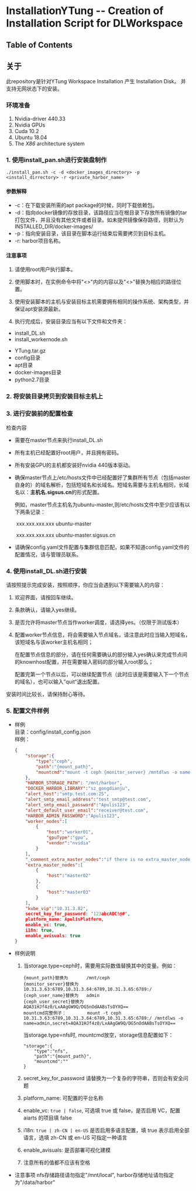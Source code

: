 # InstallationYTung -- Creation of Installation Script for DLWorkspace
## Table of Contents

## 关于

此repository是针对YTung Workspace Installation 产生 Installation Disk。 并支持无网状态下的安装。

### 环境准备

1. Nvidia-driver 440.33
2. Nvidia GPUs
3. Cuda 10.2
4. Ubuntu 18.04
5. The *X86* architecture system

### 1. 使用install_pan.sh进行安装盘制作

```shell
./install_pan.sh -c -d <docker_images_directory> -p <install_dirrectory> -r <private_harbor_name>
```

#### 参数解释

* -c：在下载安装所需的apt package的时候，同时下载依赖包。
* -d：指向docker镜像的存放目录，该路径应当在根目录下存放所有镜像的tar打包文件，并且没有其他文件或者目录。如未提供镜像保存路径，则默认为INSTALLED_DIR/docker-images/
* -p：指向安装目录，该目录在脚本运行结束后需要拷贝到目标主机。
* -r: harbor项目名称。

#### 注意事项

1. 请使用root用户执行脚本。
2. 使用脚本时，在实例命令中将"<>"内的内容以及"<>"替换为相应的路径位置。

2. 使用安装脚本的主机与安装目标主机需要拥有相同的操作系统、架构类型，并保证apt安装源最新。

3. 执行完成后，安装目录应当有以下文件和文件夹：

* install_DL.sh
* install_workernode.sh

- YTung.tar.gz
- config目录
- apt目录
- docker-images目录
- python2.7目录

### 2. 将安装目录拷贝到安装目标主机上

### 3. 进行安装前的配置检查

检查内容

* 需要在master节点来执行install_DL.sh

* 所有主机已经配置好root用户，并且拥有密码。

* 所有安装GPU的主机都安装好nvidia 440版本驱动。

* 确保master节点上/etc/hosts文件中已经配置好了集群所有节点（包括master自身的）的域名解析，包括短域名和长域名。短域名需要与主机名相同，长域名以：**主机名.sigsus.cn**的形式配置。

  例如，master节点主机名为ubuntu-master,则/etc/hosts文件中至少应该有以下两条记录：

  ​	xxx.xxx.xxx.xxx ubuntu-master

  ​	xxx.xxx.xxx.xxx ubuntu-master.sigsus.cn

* 请确保config.yaml文件配置与集群信息匹配，如果不知道config.yaml文件的配置情况，请与管理员联系。

### 4. 使用install_DL.sh进行安装

请按照提示完成安装，按照顺序，你应当会遇到以下需要输入的内容：

1. 欢迎界面，请按回车继续。

2. 条款确认，请输入yes继续。

3. 是否允许将master节点当作worker调度，请选择yes。（仅限于测试版本）

4. 配置worker节点信息，将会需要输入节点域名，请注意此时应当输入短域名，该短域名与该worker主机名相同；

   在配置节点信息的部分，请在任何需要确认的部分输入yes确认来完成节点间的knownhost配置，并在需要输入密码的部分输入root那么；

   配置完第一个节点以后，可以继续配置节点（此时应该是需要输入下一个节点的域名），也可以输入”quit“退出配置。

安装时间比较长，请保持耐心等待。

### 5. 配置文件样例
 - 样例  
    目录：config/install_config.json  
    样例：
    ```json
    {
        "storage":{
            "type":"ceph",
            "path":"{mount_path}", 
            "mountcmd":"mount -t ceph {monitor_server} /mntdlws -o name={ceph_user_name},secret={ceph_user_secret}"
        },
        "HARBOR_STORAGE_PATH": "/mnt/harbor",
        "DOCKER_HARBOR_LIBRARY":"sz_gongdianju",
        "alert_host":"smtp.test.com:25",
        "alert_smtp_email_address":"test_smtp@test.com",
        "alert_smtp_email_password":"Apulis123",
        "alert_default_user_email":"receiver@test.com",
        "HARBOR_ADMIN_PASSWORD":"Apulis123",
        "worker_nodes":[
            {
                "host":"worker01",
                "gpuType":"gpu",
                "vendor":"nvidia"
            }
        ],
        "_comment_extra_master_nodes":"if there is no extra_master_nodes, leave this array empty",
        "extra_master_nodes":[
            {
                "host":"master02"
            },
            {
                "host":"master03"
            }
        ],
        "kube_vip":"10.31.3.82",
        secret_key_for_password: '123abcABC!@#',
        platform_name: ApulisPlatform,
        enable_vc: true,
        i18n: true,
        enable_avisuals: true
    }
    ```
- 样例说明  

    1. 当storage.type=ceph时，需要用实际数值替换其中的变量。例如：

       ```
       {mount_path}替换为       /mnt/ceph
       {monitor_server}替换为   10.31.3.63:6789,10.31.3.64:6789,10.31.3.65:6789:/
       {ceph_user_name}替换为   admin
       {ceph_user_secret}替换为 AQA31HJf4z0/LxAAgGW9Q/DG5nOdAABsTsOYXQ==
       mountcmd完整例子：        mount -t ceph 10.31.3.63:6789,10.31.3.64:6789,10.31.3.65:6789:/ /mntdlws -o name=admin,secret=AQA31HJf4z0/LxAAgGW9Q/DG5nOdAABsTsOYXQ==
       ```

       当storage.type=nfs时, mountcmd放空，storage信息配置如下：

       ```
       "storage":{
           "type":"nfs",
           "path":"{mount_path}", 
           "mountcmd":""
       }
       ```

    2. secret_key_for_password 请替换为一个复杂的字符串，否则会有安全问题

    3. platform_name: 可配置的平台名称

    3. enable_vc: `true | false`, 可选填 true 或 false，是否启用 VC，配置 aiarts 的项目填 false

    4. i18n: `true | zh-CN | en-US` 是否启用多语言配置，填 true 表示启用全部语言，选填 zh-CN 或 en-US 可指定一种语言

    5. enable_avisuals: 是否部署可视化建模

    6. 注意所有的值都不应该有空格


- 注意事项
   nfs存储路径请勿指定"/mnt/local", harbor存储地址请勿指定为"/data/harbor"
